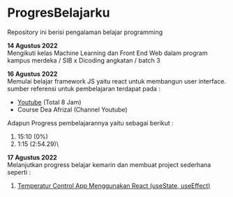 # ProgresBelajarku
Repository ini berisi pengalaman belajar programming

**14 Agustus 2022**\
Mengikuti kelas Machine Learning dan Front End Web dalam program kampus merdeka / SIB x Dicoding angkatan / batch 3

**16 Agustus 2022**\
Memulai belajar framework JS yaitu react untuk membangun user interface.\
sumber referensi untuk pembelajaran terdapat pada : 
  * [Youtube](https://www.youtube.com/watch?v=JS5w4rUbjQE&t=27s) (Total 8 Jam)
  * Course Dea Afrizal (Channel Youtube)
  
Adapun Progress pembelajarannya yaitu sebagai berikut : 
  1. 15:10 (0%)
  2. 1:15 (2:54.29)\
  
**17 Agustus 2022**\
Melanjutkan progress belajar kemarin dan membuat project sederhana seperti : 
 1. [Temperatur Control App Menggunakan React (useState, useEffect)](https://github.com/RipanRenaldi/react-project/tree/main/temperature-control)

